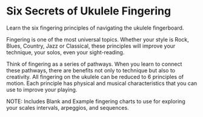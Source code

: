 # Six Secrets of Ukulele Fingering

Learn the six fingering principles of navigating the ukulele fingerboard.

Fingering is one of the most universal topics. Whether your style is Rock, Blues, Country, Jazz or Classical, these principles will improve your technique, your solos, even your sight-reading.

Think of fingering as a series of pathways. When you learn to connect these pathways, there are benefits not only to technique but also to creativity. All fingering on the ukulele can be reduced to 6 principles of motion. Each principle has physical and musical characteristics that you can use to improve your playing.

NOTE: Includes Blank and Example fingering charts to use for exploring your scales intervals, arpeggios, and sequences.
